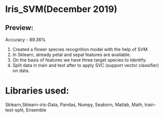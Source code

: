 # Iris_SVM(December 2019)

## Preview:
Accuracy - 89.36%
1. Created a flower species recognition model with the help of SVM. 
2. In Sklearn, already petal and sepal features are available.
3. On the basis of features we have three target species to identify. 
3. Split data in train and test after to apply SVC (support vector classifier) on data.

# Libraries used: 
Sklearn,Sklearn-iris-Data, Pandas, Numpy, Seaborn, Matlab, Math, train-test-split, Ensemble
